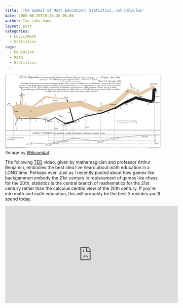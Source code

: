 ```yaml
---
title: 'The Summit of Math Education: Statistics, not Calculus'
date: 2009-06-29T19:46:30-05:00
author: Ian Luke Kane
layout: post
categories:
  - Logic/Math
  - Statistics
tags:
  - Education
  - Math
  - Statistics
---
```


![(Image by Wikimedia)](/assets/minard.png)  
(Image by [Wikimedia](http://upload.wikimedia.org/wikipedia/commons/thumb/2/29/Minard.png/640px-Minard.png))

The following [TED](http://www.ted.com) video, given by mathemagician
and professor Arthur Benjamin, embodies the best idea I've heard about
math education in a LONG time. Perhaps ever. Just as I recently posted
about how games like backgammon embody the 21st century in replacement
of games like chess for the 20th, statistics is the central branch of
mathematics for the 21st century rather than the calculus centric view
of the 20th century. If you're into math and math education, this will
probably be the best 3 minutes you'll spend today.

<iframe width="560" height="315" src="https://www.youtube.com/embed/BhMKmovNjvc" frameborder="0" allow="accelerometer; autoplay; encrypted-media; gyroscope; picture-in-picture" allowfullscreen></iframe>